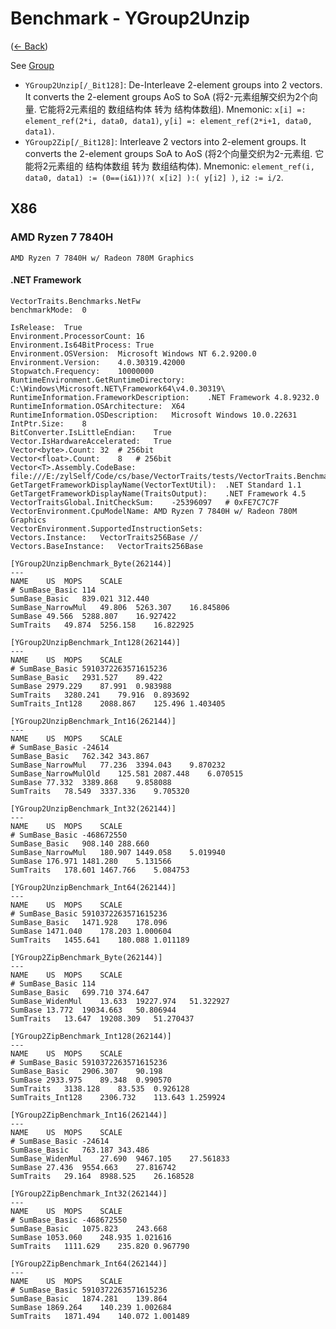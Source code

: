 ﻿# Benchmark - YGroup2Unzip
([← Back](README.md))

See [Group](YGroup2Unzip_Group.md)

- `YGroup2Unzip[/_Bit128]`: De-Interleave 2-element groups into 2 vectors. It converts the 2-element groups AoS to SoA (将2-元素组解交织为2个向量. 它能将2元素组的 数组结构体 转为 结构体数组).
  Mnemonic: `x[i] =: element_ref(2*i, data0, data1)`, `y[i] =: element_ref(2*i+1, data0, data1)`.
- `YGroup2Zip[/_Bit128]`: Interleave 2 vectors into 2-element groups. It converts the 2-element groups SoA to AoS (将2个向量交织为2-元素组. 它能将2元素组的 结构体数组 转为 数组结构体).
  Mnemonic: `element_ref(i, data0, data1) := (0==(i&1))?( x[i2] ):( y[i2] )`, `i2 := i/2`.

## X86

### AMD Ryzen 7 7840H
`AMD Ryzen 7 7840H w/ Radeon 780M Graphics`

#### .NET Framework

```
VectorTraits.Benchmarks.NetFw
benchmarkMode:	0

IsRelease:	True
Environment.ProcessorCount:	16
Environment.Is64BitProcess:	True
Environment.OSVersion:	Microsoft Windows NT 6.2.9200.0
Environment.Version:	4.0.30319.42000
Stopwatch.Frequency:	10000000
RuntimeEnvironment.GetRuntimeDirectory:	C:\Windows\Microsoft.NET\Framework64\v4.0.30319\
RuntimeInformation.FrameworkDescription:	.NET Framework 4.8.9232.0
RuntimeInformation.OSArchitecture:	X64
RuntimeInformation.OSDescription:	Microsoft Windows 10.0.22631 
IntPtr.Size:	8
BitConverter.IsLittleEndian:	True
Vector.IsHardwareAccelerated:	True
Vector<byte>.Count:	32	# 256bit
Vector<float>.Count:	8	# 256bit
Vector<T>.Assembly.CodeBase:	file:///E:/zylSelf/Code/cs/base/VectorTraits/tests/VectorTraits.Benchmarks/bin/Release/Release/System.Numerics.Vectors.DLL
GetTargetFrameworkDisplayName(VectorTextUtil):	.NET Standard 1.1
GetTargetFrameworkDisplayName(TraitsOutput):	.NET Framework 4.5
VectorTraitsGlobal.InitCheckSum:	-25396097	# 0xFE7C7C7F
VectorEnvironment.CpuModelName:	AMD Ryzen 7 7840H w/ Radeon 780M Graphics
VectorEnvironment.SupportedInstructionSets:	
Vectors.Instance:	VectorTraits256Base	// 
Vectors.BaseInstance:	VectorTraits256Base

[YGroup2UnzipBenchmark_Byte(262144)]
---
NAME	US	MOPS	SCALE
# SumBase_Basic	114
SumBase_Basic	839.021	312.440
SumBase_NarrowMul	49.806	5263.307	16.845806
SumBase	49.566	5288.807	16.927422
SumTraits	49.874	5256.158	16.822925

[YGroup2UnzipBenchmark_Int128(262144)]
---
NAME	US	MOPS	SCALE
# SumBase_Basic	5910372263571615236
SumBase_Basic	2931.527	89.422
SumBase	2979.229	87.991	0.983988
SumTraits	3280.241	79.916	0.893692
SumTraits_Int128	2088.867	125.496	1.403405

[YGroup2UnzipBenchmark_Int16(262144)]
---
NAME	US	MOPS	SCALE
# SumBase_Basic	-24614
SumBase_Basic	762.342	343.867
SumBase_NarrowMul	77.236	3394.043	9.870232
SumBase_NarrowMulOld	125.581	2087.448	6.070515
SumBase	77.332	3389.868	9.858088
SumTraits	78.549	3337.336	9.705320

[YGroup2UnzipBenchmark_Int32(262144)]
---
NAME	US	MOPS	SCALE
# SumBase_Basic	-468672550
SumBase_Basic	908.140	288.660
SumBase_NarrowMul	180.907	1449.058	5.019940
SumBase	176.971	1481.280	5.131566
SumTraits	178.601	1467.766	5.084753

[YGroup2UnzipBenchmark_Int64(262144)]
---
NAME	US	MOPS	SCALE
# SumBase_Basic	5910372263571615236
SumBase_Basic	1471.928	178.096
SumBase	1471.040	178.203	1.000604
SumTraits	1455.641	180.088	1.011189

[YGroup2ZipBenchmark_Byte(262144)]
---
NAME	US	MOPS	SCALE
# SumBase_Basic	114
SumBase_Basic	699.710	374.647
SumBase_WidenMul	13.633	19227.974	51.322927
SumBase	13.772	19034.663	50.806944
SumTraits	13.647	19208.309	51.270437

[YGroup2ZipBenchmark_Int128(262144)]
---
NAME	US	MOPS	SCALE
# SumBase_Basic	5910372263571615236
SumBase_Basic	2906.307	90.198
SumBase	2933.975	89.348	0.990570
SumTraits	3138.128	83.535	0.926128
SumTraits_Int128	2306.732	113.643	1.259924

[YGroup2ZipBenchmark_Int16(262144)]
---
NAME	US	MOPS	SCALE
# SumBase_Basic	-24614
SumBase_Basic	763.187	343.486
SumBase_WidenMul	27.690	9467.105	27.561833
SumBase	27.436	9554.663	27.816742
SumTraits	29.164	8988.525	26.168528

[YGroup2ZipBenchmark_Int32(262144)]
---
NAME	US	MOPS	SCALE
# SumBase_Basic	-468672550
SumBase_Basic	1075.823	243.668
SumBase	1053.060	248.935	1.021616
SumTraits	1111.629	235.820	0.967790

[YGroup2ZipBenchmark_Int64(262144)]
---
NAME	US	MOPS	SCALE
# SumBase_Basic	5910372263571615236
SumBase_Basic	1874.281	139.864
SumBase	1869.264	140.239	1.002684
SumTraits	1871.494	140.072	1.001489

```

